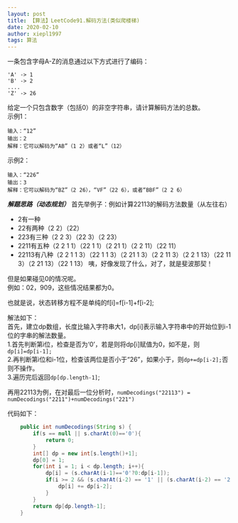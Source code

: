 ```yaml
---
layout: post
title: 【算法】LeetCode91.解码方法(类似爬楼梯)
date: 2020-02-10
author: xiepl1997
tags: 算法
---
```


一条包含字母A-Z的消息通过以下方式进行了编码：
```
'A' -> 1
'B' -> 2
....
'Z' -> 26
```
给定一个只包含数字（包括0）的非空字符串，请计算解码方法的总数。  
示例1：

```
输入：“12”
输出：2
解释：它可以解码为“AB”（1 2）或者“L”（12）
```
示例2：
```
输入：“226”
输出：3
解释：它可以解码为“BZ”（2 26），“VF”（22 6），或者“BBF”（2 2 6）
```
***解题思路（动态规划）***
首先举例子：例如计算22113的解码方法数量（从左往右）  
* 2有一种  
* 22有两种（2 2）（22）
* 223有三种（2 2 3）（22 3）（2 23）
* 2211有五种（2 2 1 1）（22 1 1）（2 21 1）（2 2 11）（22 11）
* 22113有八种（2 2 1 1 3）（22 1 1 3）（2 21 1 3）（2 2 11 3）（2 2 1 13）（22 11 3）（2 21 13）（22 1 13）
咦，好像发现了什么，对了，就是斐波那契！  

但是如果碰见0的情况呢。  
例如：02，909，这些情况结果都为0。  

也就是说，状态转移方程不是单纯的f[i]=f[i-1]+f[i-2];  

解法如下：  
首先，建立dp数组，长度比输入字符串大1，dp[i]表示输入字符串中的开始位到i-1位的字串的解法数量。  
1.首先判断第i位，检查是否为‘0’，若是则将dp[i]赋值为0，如不是，则`dp[i]=dp[i-1];`  
2.再判断第i位和i-1位，检查该两位是否小于“26”，如果小于，则`dp+=dp[i-2];`否则不操作。  
3.遍历完后返回`dp[dp.length-1]`;  

再用22113为例，在对最后一位分析时，`numDecodings("22113") = numDecodings("2211")+numDecodings("221")`

代码如下：
```java
	public int numDecodings(String s) {
		if(s == null || s.charAt(0)=='0'){
			return 0;
		}
		int[] dp = new int[s.length()+1];
		dp[0] = 1;
		for(int i = 1; i < dp.length; i++){
			dp[i] = (s.charAt(i-1)=='0'?0:dp[i-1]);
			if(i >= 2 && (s.charAt(i-2) == '1' || (s.charAt(i-2) == '2' && s.charAt(i-1) <= '6'))){
				dp[i] += dp[i-2];
			}
		}
		return dp[dp.length-1];
	}
```